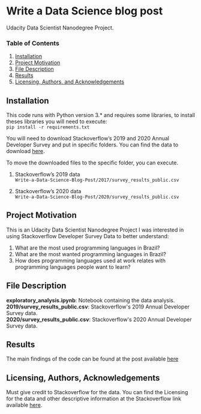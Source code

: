 # Write a Data Science blog post
Udacity Data Scientist Nanodegree Project.

### Table of Contents

1. [Installation](#installation)
2. [Project Motivation](#motivation)
3. [File Description](#files)
4. [Results](#results)
5. [Licensing, Authors, and Acknowledgements](#licensing)

## Installation <a name="installation"></a>

This code runs with Python version 3.* and requires some libraries, to install theses libraries you will need to execute: </br>
` pip install -r requirements.txt `

You will need to download Stackoverflow’s 2019 and 2020 Annual Developer Survey and put in specific folders. You can find the data to download [here](https://insights.stackoverflow.com/survey). </br>

To move the downloaded files to the specific folder, you can execute. </br>

1. Stackoverflow’s 2019 data </br>
`Write-a-Data-Science-Blog-Post/2017/survey_results_public.csv `</br>

2. Stackoverflow’s 2020 data </br>
` Write-a-Data-Science-Blog-Post/2020/survey_results_public.csv `</br>

## Project Motivation <a name="motivation"></a>

This is an Udacity Data Scientist Nanodegree Project
I was interested in using Stackoverflow Developer Survey Data to better understand:</br>
1. What are the most used programming languages in Brazil? </br>
2. What are the most wanted programming languages in Brazil? </br>
3. How does programming languages used at work relates with programming languages people want to learn? </br>

## File Description <a name="files"></a>

**exploratory_analysis.ipynb**: Notebook containing the data analysis. </br>
**2019/survey_results_public.csv**: Stackoverflow's 2019 Annual Developer Survey data. </br>
**2020/survey_results_public.csv**: Stackoverflow's 2020 Annual Developer Survey data. </br>

## Results <a name="results"></a>
The main findings of the code can be found at the post available [here](https://medium.com/@algethamishahad/most-common-programming-languages-used-in-united-states-ddd059f6a6cc?sk=7b03e2c1dac2bdc1b92fc617c8291174)

## Licensing, Authors, Acknowledgements<a name="licensing"></a>
Must give credit to Stackoverflow for the data. You can find the Licensing for the data and other descriptive information at the Stackoverflow link available [here](https://insights.stackoverflow.com/survey).
